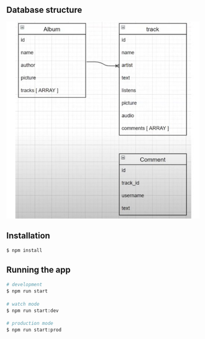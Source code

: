 ## Database structure

![alt text](https://github.com/Ultraviolence322/spotify-clone/blob/master/db-structure.jpg)

## Installation

```bash
$ npm install
```

## Running the app

```bash
# development
$ npm run start

# watch mode
$ npm run start:dev

# production mode
$ npm run start:prod
```
